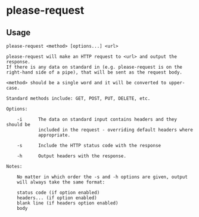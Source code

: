 # please-request

## Usage

    please-request <method> [options...] <url>

    please-request will make an HTTP request to <url> and output the response.
    If there is any data on standard in (e.g. please-request is on the
    right-hand side of a pipe), that will be sent as the request body.

    <method> should be a single word and it will be converted to upper-case.

    Standard methods include: GET, POST, PUT, DELETE, etc.

    Options:

        -i      The data on standard input contains headers and they should be
                included in the request - overriding default headers where
                appropriate.

        -s      Include the HTTP status code with the response

        -h      Output headers with the response.

    Notes:

        No matter in which order the -s and -h options are given, output
        will always take the same format:

        status code (if option enabled)
        headers... (if option enabled)
        blank line (if headers option enabled)
        body
